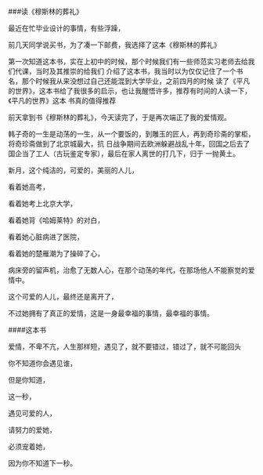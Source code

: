 ###读《穆斯林的葬礼》

最近在忙毕业设计的事情，有些浮躁，

前几天同学说买书，为了凑一下邮费，我选择了这本《穆斯林的葬礼》

第一次知道这本书，实在上初中的时候，那个时候我们有一些师范实习老师去给我们代课，当时及其推崇的给我们
介绍了这本书，我当时以为仅仅记住了一个书名，那个时候我从来没想过自己还能混到大学毕业，之前四月的时候
读了《平凡的世界》，这本书给了我很多的启示，也让我醒悟许多，推荐有时间的人读一下，《平凡的世界》这本
书真的值得推荐

前天拿到书《穆斯林的葬礼》，今天读完了，于是再次端正了我的爱情观。

韩子奇的一生是动荡的一生，从一个要饭的，到雕玉的匠人，再到奇珍斋的掌柜，将奇珍斋做到了北京城最大，抗
日战争期间去欧洲躲避战乱十年，回国之后去了国企当了工人（古玩鉴定专家），最后在家人离世的打几下，归于
一抛黄土。

新月，这个纯洁的，可爱的，美丽的人儿，

看着她高考，

看着她考上北京大学，

看着她背《哈姆莱特》的对白，

看着她心脏病进了医院，

看着她的楚雁潮为了操碎了心，

病床旁的留声机，治愈了无数人心，在那个动荡的年代，在那场他人不能察觉的爱情中。

这个可爱的人儿，最终还是离开了，

不过她拥有了真正的爱情，这是一身最幸福的事情，最幸福的事情。

####这本书

爱情，不卑不亢，人生那样短，遇见了，就不要错过，错过了，就不可能回头

你不知道你会遇见谁，

但是你知道，

这一秒，

遇见可爱的人，

请努力的爱她，

必须宠着她，

因为你不知道下一秒。











